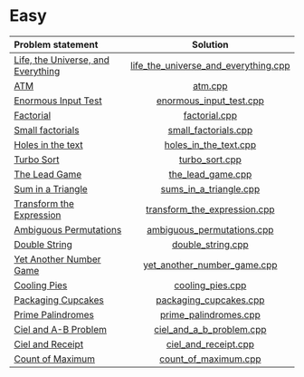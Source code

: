 # Easy

|                               Problem statement                                |                                    Solution                                    |
|:-------------------------------------------------------------------------------|:------------------------------------------------------------------------------:|
| [Life, the Universe, and Everything](http://www.codechef.com/problems/COOLING) | [life_the_universe_and_everything.cpp](./life_the_universe_and_everything.cpp) |
| [ATM](http://www.codechef.com/problems/HS08TEST)                               | [atm.cpp](./atm.cpp)                                                           |
| [Enormous Input Test](http://www.codechef.com/problems/INTEST)                 | [enormous_input_test.cpp](./enormous_input_test.cpp)                           |
| [Factorial](http://www.codechef.com/problems/FCTRL)                            | [factorial.cpp](./factorial.cpp)                                               |
| [Small factorials](http://www.codechef.com/problems/FCTRL2)                    | [small_factorials.cpp](./small_factorials.cpp)                                 |
| [Holes in the text](http://www.codechef.com/problems/HOLES)                    | [holes_in_the_text.cpp](./holes_in_the_text.cpp)                               |
| [Turbo Sort](http://www.codechef.com/problems/TSORT)                           | [turbo_sort.cpp](./turbo_sort.cpp)                                             |
| [The Lead Game](http://www.codechef.com/problems/TLG)                          | [the_lead_game.cpp](./the_lead_game.cpp)                                       |
| [Sum in a Triangle](http://www.codechef.com/problems/TLG)                      | [sums_in_a_triangle.cpp](./sums_in_a_triangle.cpp)                             |
| [Transform the Expression](http://www.codechef.com/problems/ONP)               | [transform_the_expression.cpp](./transform_the_expression.cpp)                 |
| [Ambiguous Permutations](http://www.codechef.com/problems/PERMUT2)             | [ambiguous_permutations.cpp](./ambiguous_permutations.cpp)                     |
| [Double String](http://www.codechef.com/problems/DOUBLE)                       | [double_string.cpp](./double_string.cpp)                                       |
| [Yet Another Number Game](http://www.codechef.com/problems/DOUBLE)             | [yet_another_number_game.cpp](./yet_another_number_game.cpp)                   |
| [Cooling Pies](http://www.codechef.com/problems/COOLING)                       | [cooling_pies.cpp](./cooling_pies.cpp)                                         |
| [Packaging Cupcakes](http://www.codechef.com/problems/MUFFINS3)                | [packaging_cupcakes.cpp](./packaging_cupcakes.cpp)                             |
| [Prime Palindromes](http://www.codechef.com/problems/PRPALIN)                  | [prime_palindromes.cpp](./prime_palindromes.cpp)                               |
| [Ciel and A-B Problem](http://www.codechef.com/problems/CIELAB)                | [ciel_and_a_b_problem.cpp](./ciel_and_a_b_problem.cpp)                         |
| [Ciel and Receipt](http://www.codechef.com/problems/CIELRCPT)                  | [ciel_and_receipt.cpp](./ciel_and_receipt.cpp)                                 |
| [Count of Maximum](http://www.codechef.com/problems/MAXCOUNT)                  | [count_of_maximum.cpp](./count_of_maximum.cpp)                                 |
